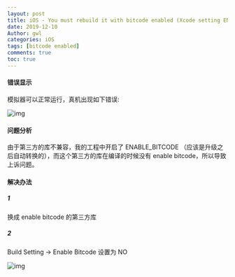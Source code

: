 ```yaml
---
layout: post
title: iOS - You must rebuild it with bitcode enabled (Xcode setting ENABLE_BITCODE), obtain an updated library from the vendor, or disable bitcode for this target.
date: 2019-12-10
Author: gwl
categories: iOS
tags: [bitcode enabled]
comments: true
toc: true
---
```



#### 错误显示

模拟器可以正常运行，真机出现如下错误:

![img](https://github.com/mouos/image-hosting-service/raw/master/images/2019-12-10-xcode-enable-bitcode-01.png)

#### 问题分析

由于第三方的库不兼容，我的工程中开启了 ENABLE_BITCODE （应该是升级之后自动转换的），而这个第三方的库在编译的时候没有 enable bitcode，所以导致上诉问题。

#### 解决办法

##### 1

换成 enable bitcode 的第三方库

##### 2 

Build Setting -> Enable Bitcode 设置为 NO

![img](https://github.com/mouos/image-hosting-service/raw/master/images/2019-12-10-xcode-enable-bitcode-02.png)

